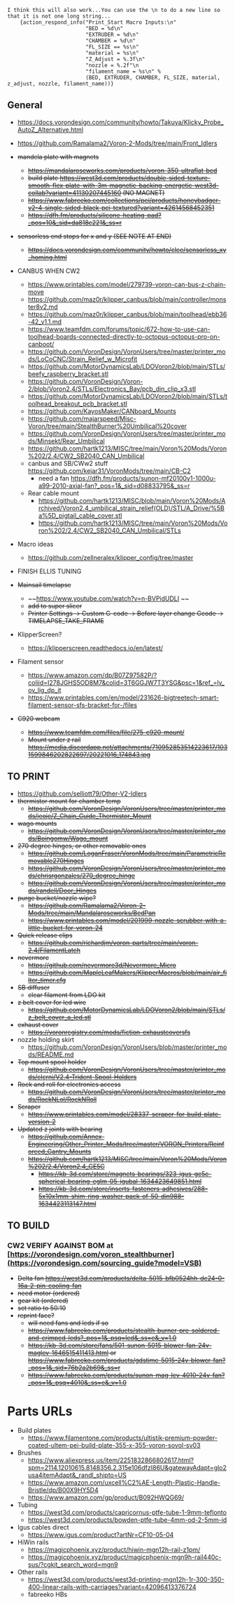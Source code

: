 

```
I think this will also work...You can use the \n to do a new line so that it is not one long string...
    {action_respond_info("Print_Start Macro Inputs:\n"
                         "BED = %d\n" 
                         "EXTRUDER = %d\n" 
                         "CHAMBER = %d\n"
                         "FL_SIZE == %s\n"
                         "material = %s\n"
                         "Z_Adjust = %.3f\n" 
                         "nozzle = %.2f"\n
                         "filament_name = %s\n" % 
                         (BED, EXTRUDER, CHAMBER, FL_SIZE, material, z_adjust, nozzle, filament_name))}
```


## General

- https://docs.vorondesign.com/community/howto/Takuya/Klicky_Probe_AutoZ_Alternative.html
- https://github.com/Ramalama2/Voron-2-Mods/tree/main/Front_Idlers
- ~~mandela plate with magnets~~
    - ~~https://mandalaroseworks.com/products/voron-350-ultraflat-bed~~
    - ~~build plate https://west3d.com/products/double-sided-texture-smooth-flex-plate-with-3m-magnetic-backing-energetic-west3d-collab?variant=41130207445160 (NO MAGNET)~~
    - ~~https://www.fabreeko.com/collections/pei/products/honeybadger-v2-4-single-sided-black-pei-textured?variant=42614568452351~~
    - ~~https://dfh.fm/products/silicone-heating-pad?_pos=10&_sid=da818c221&_ss=r~~

- ~~sensorless end stops for x and y (SEE NOTE AT END)~~
    - ~~https://docs.vorondesign.com/community/howto/clee/sensorless_xy_homing.html~~
- CANBUS WHEN CW2
    - https://www.printables.com/model/279739-voron-can-bus-z-chain-move
    - https://github.com/maz0r/klipper_canbus/blob/main/controller/monster8v2.md
    - https://github.com/maz0r/klipper_canbus/blob/main/toolhead/ebb36-42_v1.1.md
    - https://www.teamfdm.com/forums/topic/672-how-to-use-can-toolhead-boards-connected-directly-to-octopus-octopus-pro-on-canboot/
    - https://github.com/VoronDesign/VoronUsers/tree/master/printer_mods/LoCoCNC/Strain_Relief_w_Microfit
    - https://github.com/MotorDynamicsLab/LDOVoron2/blob/main/STLs/beefy_raspberry_bracket.stl
    - https://github.com/VoronDesign/Voron-2/blob/Voron2.4/STLs/Electronics_Bay/pcb_din_clip_x3.stl
    - https://github.com/MotorDynamicsLab/LDOVoron2/blob/main/STLs/toolhead_breakout_pcb_bracket.stl
    - https://github.com/KayosMaker/CANboard_Mounts
    - https://github.com/majarspeed/Misc-Voron/tree/main/StealthBurner%20Umbilical%20cover
    - https://github.com/VoronDesign/VoronUsers/tree/master/printer_mods/Minsekt/Rear_Umbilical
    - https://github.com/hartk1213/MISC/tree/main/Voron%20Mods/Voron%202/2.4/CW2_SB2040_CAN_Umbilical
    - canbus and SB/CWw2 stuff https://github.com/kejar31/VoronMods/tree/main/CB-C2
        - need a fan https://dfh.fm/products/sunon-mf20100v1-1000u-a99-2010-axial-fan?_pos=1&_sid=d08833795&_ss=r
    - Rear cable mount
        - https://github.com/hartk1213/MISC/blob/main/Voron%20Mods/Archived/Voron2.4_umbilical_strain_relief(OLD)/STL/A_Drive/%5Ba%5D_pigtail_cable_cover.stl
        - https://github.com/hartk1213/MISC/tree/main/Voron%20Mods/Voron%202/2.4/CW2_SB2040_CAN_Umbilical/STLs
- Macro ideas
    - https://github.com/zellneralex/klipper_config/tree/master
- FINISH ELLIS TUNING
- ~~Mainsail timelapse~~
    - ~~https://www.youtube.com/watch?v=n-BVPidUDLI ~~
    - ~~add to super slicer~~
    - ~~Printer Settings -> Custom G-code -> Before layer change Gcode -> TIMELAPSE_TAKE_FRAME~~
- KlipperScreen?
    - https://klipperscreen.readthedocs.io/en/latest/
- Filament sensor
    - https://www.amazon.com/dp/B07Z97582P/?coliid=I278JGHS5OD8M7&colid=3T6GGJW7T3YSG&psc=1&ref_=lv_ov_lig_dp_it
    - https://www.printables.com/en/model/231626-bigtreetech-smart-filament-sensor-sfs-bracket-for-/files
- ~~C920 webcam~~
  - ~~https://www.teamfdm.com/files/file/275-c920-mount/~~
  - ~~Mount under z rail https://media.discordapp.net/attachments/710952853514223617/1031599846202822697/20221016_174843.jpg~~



## TO PRINT
- https://github.com/selliott79/Other-V2-Idlers
- ~~thermistor mount for chamber temp~~
    - ~~https://github.com/VoronDesign/VoronUsers/tree/master/printer_mods/jeoje/Z_Chain_Guide_Thermistor_Mount~~
- ~~wago mounts~~
    - ~~https://github.com/VoronDesign/VoronUsers/tree/master/printer_mods/Boingomw/Wago_mount~~
- ~~270 degree hinges, or other removable ones~~
    - ~~https://github.com/LoganFraser/VoronMods/tree/main/ParametricRemovable270Hinges~~
    - ~~https://github.com/VoronDesign/VoronUsers/tree/master/printer_mods/chrisrgonzales/270_degree_hinge~~
    - ~~https://github.com/VoronDesign/VoronUsers/tree/master/printer_mods/randell/Door_Hinges~~
- ~~purge bucket/nozzle wipe?~~
   - ~~https://github.com/Ramalama2/Voron-2-Mods/tree/main/Mandalaroseworks/BedPan~~
   - ~~https://www.printables.com/model/201999-nozzle-scrubber-with-a-little-bucket-for-voron-24~~
- ~~Quick release clips~~
  - ~~https://github.com/richardjm/voron-parts/tree/main/voron-2.4/FilamentLatch~~
- ~~nevermore~~
  - ~~https://github.com/nevermore3d/Nevermore_Micro~~
  - ~~https://github.com/MapleLeafMakers/KlipperMacros/blob/main/air_filter_timer.cfg~~
- ~~SB diffuser~~
  - ~~clear filament from LDO kit~~
- ~~z belt cover for led wire~~
  - ~~https://github.com/MotorDynamicsLab/LDOVoron2/blob/main/STLs/z_belt_cover_a_led.stl~~
- ~~exhaust cover~~
  - ~~https://voronregistry.com/mods/fiction-exhaustcoversfs~~
- nozzle holding skirt
  - https://github.com/VoronDesign/VoronUsers/blob/master/printer_mods/README.md
- ~~Top mount spool holder~~
  - ~~https://github.com/VoronDesign/VoronUsers/tree/master/printer_mods/elcrni/V2.4-Trident-Spool-Holders~~
- ~~Rock and roll for electronics access~~
  - ~~https://github.com/VoronDesign/VoronUsers/tree/master/printer_mods/RockNLol/RockNRoll~~
- ~~Scraper~~
  - ~~https://www.printables.com/model/28337-scraper-for-build-plate-version-2~~
- ~~Updated z joints with bearing~~
  - ~~https://github.com/Annex-Engineering/Other_Printer_Mods/tree/master/VORON_Printers/Reinforced_Gantry_Mounts~~
  - ~~https://github.com/hartk1213/MISC/tree/main/Voron%20Mods/Voron%202/2.4/Voron2.4_GE5C~~
    - ~~https://kb-3d.com/store/magnets-bearings/323-igus-ge5c-spherical-bearing-eglm-05-igubal-1634423649851.html~~
    - ~~https://kb-3d.com/store/inserts-fasteners-adhesives/288-5x10x1mm-shim-ring-washer-pack-of-50-din988-1634423113147.html~~


## TO BUILD
### CW2 VERIFY AGAINST BOM at [https://vorondesign.com/voron_stealthburner](https://vorondesign.com/sourcing_guide?model=VSB)
- ~~Delta fan https://west3d.com/products/delta-5015-bfb0524hh-dc24-0-16a-2-pin-cooling-fan~~
- ~~need motor (ordered)~~
- ~~gear kit (ordered)~~
- ~~set ratio to 50:10~~
- ~~reprint face?~~
    - ~~will need fans and leds if so~~
    - ~~https://www.fabreeko.com/products/stealth-burner-pre-soldered-and-crimped-leds?_pos=1&_psq=led&_ss=e&_v=1.0~~
    - ~~https://kb-3d.com/store/fans/501-sunon-5015-blower-fan-24v-maglev-1646515411413.html or https://www.fabreeko.com/products/gdstime-5015-24v-blower-fan?_pos=1&_sid=76b2a2b69&_ss=r~~
    - ~~https://www.fabreeko.com/products/sunon-mag-lev-4010-24v-fan?_pos=1&_psq=4010&_ss=e&_v=1.0~~

# Parts URLs
- Build plates
    - https://www.filamentone.com/products/ultistik-premium-powder-coated-ultem-pei-build-plate-355-x-355-voron-sovol-sv03
- Brushes
    - https://www.aliexpress.us/item/2251832866802617.html?spm=2114.12010615.8148356.2.315e106dfzI86U&gatewayAdapt=glo2usa4itemAdapt&_randl_shipto=US
    - https://www.amazon.com/uxcell%C2%AE-Length-Plastic-Handle-Bristle/dp/B00X9HY5D4
    - https://www.amazon.com/gp/product/B092HWQG69/
- Tubing
    - https://west3d.com/products/capricornus-ptfe-tube-1-9mm-teflonto
    - https://west3d.com/products/bowden-ptfe-tube-4mm-od-2-5mm-id
- Igus cables direct
    - https://www.igus.com/product?artNr=CF10-05-04
- HiWin rails
    - https://magicphoenix.xyz/product/hiwin-mgn12h-rail-z1pm/
    - https://magicphoenix.xyz/product/magicphoenix-mgn9h-rail440c-sus/?cgkit_search_word=mgn9
- Other rails
    - https://west3d.com/products/west3d-printing-mgn12h-1r-300-350-400-linear-rails-with-carriages?variant=42096413376724
    - fabreeko HBs
